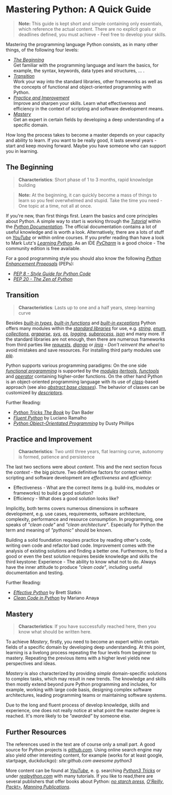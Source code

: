 # Mastering Python: A Quick Guide

> **Note:** This guide is kept short and simple containing only essentials, which reference the actual content. There are no explicit goals or deadlines defined, you must achieve - Feel free to develop your skills.

Mastering the programming language Python consists, as in many other things, of the following four levels:

* [*The Beginning*](#the-beginning)</br>
Get familiar with the programming language and learn the basics, for example, the syntax, keywords, data types and structures, ... . 
* [*Transition*](#transition)</br>
Work your way into the standard libraries, other frameworks as well as the concepts of functional and object-oriented programming with Python.
* [*Practice and Improvement*](#practice-and-improvement)</br>
Improve and sharpen your skills. Learn what effectiveness and efficiency in the context of scripting and software development means.
* [*Mastery*](#mastery)</br>
Get an expert in certain fields by developing a deep understanding of a specific domain.

How long the process takes to become a master depends on your capacity and ability to learn. If you want to be really good, it lasts several years - start and keep moving forward. Maybe you have someone who can support you in learning.

## The Beginning 

> **Characteristics**: Short phase of 1 to 3 months, rapid knowledge building

> **Note:** At the beginning, it can quickly become a mass of things to learn so you feel overwhelmed and stupid. Take the time you need - One topic at a time, not all at once.

If you're new, than first things first. Learn the basics and core principles about Python. A simple way to start is working through the [*Tutorial*](https://docs.python.org/3.8/tutorial/index.html) within the [*Python Documentation*](https://docs.python.org/3/). The official documentation contains a lot of useful knowledge and is worth a look. Alternatively, there are a lots of stuff on [*YouTube*](https://www.youtube.com/results?search_query=python3+tutorial) or within online courses. If you prefer reading than have a look to Mark Lutz's [*Learning Python*](https://www.oreilly.com/library/view/learning-python-5th/9781449355722/). As an IDE [*PyCharm*](https://www.jetbrains.com/pycharm/) is a good choice - The community edition is free available.

For a good programming style you should also know the following [*Python Enhancement Proposals*](https://www.python.org/dev/peps/) (PEPs):
* [*PEP 8 - Style Guide for Python Code*](https://www.python.org/dev/peps/pep-0008/)
* [*PEP 20 - The Zen of Python*](https://www.python.org/dev/peps/pep-0020/)

## Transition

> **Characteristics**: Lasts up to one and a half years, steep learning curve

Besides [*built-in types*](https://docs.python.org/3/library/stdtypes.html), [*built-in functions*](https://docs.python.org/3/library/functions.html) and [*built-in exceptions*](https://docs.python.org/3/library/exceptions.html) Python offers many modules within the [*standard libraries*](https://docs.python.org/3/library/index.html) for use, e.g.  [*string*](https://docs.python.org/3/library/string.html), [*enum*](https://docs.python.org/3/library/enum.html), [*collections*](https://docs.python.org/3/library/collections.html), [*argparse*](https://docs.python.org/3/library/argparse.html), [*sys*](https://docs.python.org/3/library/sys.html), [*os*](https://docs.python.org/3/library/os.html), [*logging*](https://docs.python.org/3/library/logging.html), [*subprocess*](https://docs.python.org/3/library/subprocess.html), [*json*](https://docs.python.org/3/library/json.html) and many more. If the standard libraries are not enough, then there are numerous frameworks from third parties like [*requests*](https://3.python-requests.org/), [*django*](https://www.djangoproject.com/) or [*jinja*](https://jinja.palletsprojects.com) - *Don't reinvent the wheel* to avoid mistakes and save resources. For installing third party modules use [*pip*](https://docs.python.org/3/installing/index.html).

Python supports various programming paradigms: On the one side [*functional programming*](https://docs.python.org/3/howto/functional.html) is supported by the [*modules*](https://docs.python.org/3/library/functional.html) [*itertools*](https://docs.python.org/3/library/itertools.html), [*functools*](https://docs.python.org/3/library/functools.html) and [*operator*](https://docs.python.org/3/library/operator.html) containing higher-order functions. On the other hand Python is an object-oriented programming language with its use of [*class*](https://docs.python.org/3/tutorial/classes.html)-based approach (see also [*abstract base classes*](https://docs.python.org/3/library/abc.html)). The behavior of classes can be customized by [*descriptors*](https://docs.python.org/3/howto/descriptor.html).

Further Reading:
* [*Python Tricks The Book*](https://realpython.com/python-tricks-amazon) by Dan Bader
* [*Fluent Python*](https://www.oreilly.com/library/view/fluent-python/9781491946237/) by Luciano Ramalho
* [*Python Object-Orientated Programming*](https://www.packtpub.com/product/python-3-object-oriented-programming-third-edition/9781789615852) by Dusty Phillips

## Practice and Improvement

> **Characteristics**: Two until three years, flat learning curve, autonomy is formed, patience and persistence

The last two sections were about *content*. This and the next section focus the *context* - the big picture. Two definitive factors for context within scripting and software development are *effectiveness* and *efficiency:*

* Effectiveness - What are the correct items (e.g. build-ins, modules or frameworks) to build a good solution?
* Efficiency - What does a good solution looks like?

Implicitly, both terms covers numerous dimensions in software development, e.g. use cases, requirements, software architecture, complexity, performance and resource consumption. In programming, one speaks of *"clean code"* and *"clean architecture"*. Especially for Python the term and meaning of *"pythonic"* should be known.

Building a solid foundation requires practice by reading other's code, writing own code and refactor bad code. Improvement comes with the analysis of existing solutions and finding a better one. Furthermore, to find a good or even the best solution requires beside knowledge and skills the third keystone: Experience - The ability to know what not to do. Always have the inner attitude to produce *"clean code"*, including useful documentation and testing.

Further Reading:
* [*Effective Python*](https://www.oreilly.com/library/view/effective-python-90/9780134854717/) by Brett Slatkin
* [*Clean Code in Python*](https://www.packtpub.com/product/clean-code-in-python/9781788835831) by Mariano Anaya

## Mastery

> **Characteristics**: If you have successfully reached here, then you know what should be written here.

To achieve *Mastery*, firstly, you need to become an expert within certain fields of a specific domain by developing deep understanding. At this point, learning is a livelong process repeating the four levels from beginner to mastery. Repeating the previous items with a higher level yields new perspectives and ideas.

*Mastery* is also characterized by providing *simple* domain-specific solutions to complex tasks, which may result in new trends. The knowledge and skills then mostly extend beyond pure Python programming and includes, for example, working with large code basis, designing complex software architectures, leading programming teams or maintaining software systems.

Due to the long and fluent process of develop knowledge, skills and experience, one does not really notice at what point the master degree is reached. It's more likely to be *"awarded"* by someone else.

## Further Resources

The references used in the text are of course only a small part. A good source for Python projects is [*github.com*](https://https://github.com). Using online search engine may also yield other interesting content, for example (works for at least google, startpage, duckduckgo): *site:github.com awesome python3*

More content can be found at [*YouTube*](https://youtube.com), e. g. searching [*Python3 Tricks*](https://www.youtube.com/results?search_query=python3+tricks) or under [*realpython.com*](https://realpython.com/) with many tutorials. If you like to read,there are several publishers that offer books about Python: [*no starch press*](https://nostarch.com/), [*O'Reilly*](https://www.oreilly.com/), [*Packt>*](https://www.packtpub.com/), [*Manning Publications*](https://www.manning.com/). 
